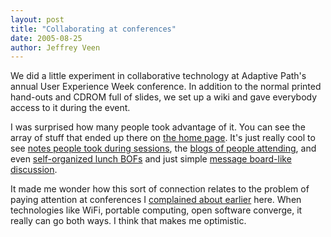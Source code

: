 ```yaml
---
layout: post
title: "Collaborating at conferences"
date: 2005-08-25
author: Jeffrey Veen
---
```

We did a little experiment in collaborative technology at Adaptive Path's annual User Experience Week conference. In addition to the normal printed hand-outs and CDROM full of slides, we set up a wiki and gave everybody access to it during the event.

I was surprised how many people took advantage of it. You can see the array of stuff that ended up there on <a href="https://www.socialtext.net/uxweek/index.cgi">the home page</a>. It's just really cool to see <a href="https://www.socialtext.net/uxweek/index.cgi?introduction_to_ajax_new_web_technology">notes people took during sessions</a>, the <a href="https://www.socialtext.net/uxweek/index.cgi?action=weblog_display">blogs of people attending</a>, and even <a href="https://www.socialtext.net/uxweek/index.cgi?fostering_culture_change">self-organized lunch BOFs</a> and just simple <a href="https://www.socialtext.net/uxweek/index.cgi?current_shortcomings_of_web_2_0">message board-like discussion</a>.

It made me wonder how this sort of connection relates to the problem of paying attention at conferences I <a href="http://www.veen.com/jeff/archives/000764.html">complained about earlier</a> here. When technologies like WiFi, portable computing, open software converge, it really can go both ways. I think that makes me optimistic.
